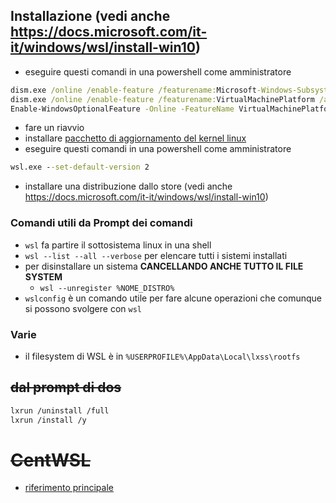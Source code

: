 ## Installazione (vedi anche https://docs.microsoft.com/it-it/windows/wsl/install-win10)
  - eseguire questi comandi in una powershell come amministratore
```bat
dism.exe /online /enable-feature /featurename:Microsoft-Windows-Subsystem-Linux /all /norestart
dism.exe /online /enable-feature /featurename:VirtualMachinePlatform /all /norestart
Enable-WindowsOptionalFeature -Online -FeatureName VirtualMachinePlatform -NoRestart
```
  - fare un riavvio
  - installare [pacchetto di aggiornamento del kernel linux](https://docs.microsoft.com/it-it/windows/wsl/install-win10#step-4---download-the-linux-kernel-update-package)
  - eseguire questi comandi in una powershell come amministratore
```bat
wsl.exe --set-default-version 2
```
  - installare una distribuzione dallo store (vedi anche https://docs.microsoft.com/it-it/windows/wsl/install-win10)

### Comandi utili da Prompt dei comandi
- `wsl` fa partire il sottosistema linux in una shell
- `wsl --list --all --verbose` per elencare tutti i sistemi installati
- per disinstallare un sistema **CANCELLANDO ANCHE TUTTO IL FILE SYSTEM**
  - `wsl --unregister %NOME_DISTRO%`
- `wslconfig` è un comando utile per fare alcune operazioni che comunque si possono svolgere con `wsl`

### Varie
- il filesystem di WSL è in `%USERPROFILE%\AppData\Local\lxss\rootfs`

## ~~dal prompt di dos~~
```sh
lxrun /uninstall /full
lxrun /install /y
```

# ~~CentWSL~~
- [riferimento principale](https://github.com/yuk7/CentWSL)
